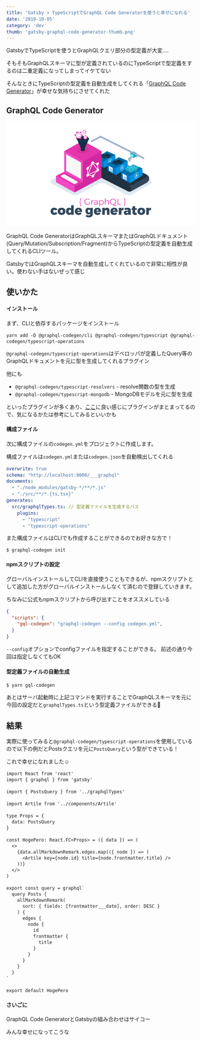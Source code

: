 ```yaml
---
title: 'Gatsby × TypeScriptでGraphQL Code Generatorを使うと幸せになれる'
date: '2019-10-05'
category: 'dev'
thumb: 'gatsby-graphql-code-generator-thumb.png'
---
```



GatsbyでTypeScriptを使うとGraphQLクエリ部分の型定義が大変....

そもそもGraphQLスキーマに型が定義されているのにTypeScriptで型定義をするのは二重定義になってしまってイケてない

そんなときにTypeScriptの型定義を自動生成をしてくれる「[GraphQL Code Generator](https://graphql-code-generator.com/)」が幸せな気持ちにさせてくれた

## GraphQL Code Generator
![GraphQL Code Generator](gql-gen.png)

GraphQL Code GeneratorはGraphQLスキーマまたはGraphQLドキュメント(Query/Mutation/Subscription/Fragment)からTypeScriptの型定義を自動生成してくれるCLIツール。

GatsbyではGraphQLスキーマを自動生成してくれているので非常に相性が良い。使わない手はないぜって感じ


## 使いかた

#### インストール
まず、CLIと依存するパッケージをインストール
```bash:title=bash
yarn add -D @graphql-codegen/cli @graphql-codegen/typescript @graphql-codegen/typescript-operations
```

`@graphql-codegen/typescript-operations`はデベロッパが定義したQuery等のGraphQLドキュメントを元に型を生成してくれるプラグイン

他にも
- `@graphql-codegen/typescript-resolvers` - resolve関数の型を生成
- `@graphql-codegen/typescript-mongodb` - MongoDBモデルを元に型を生成

といったプラグインが多くあり、[ここ](https://graphql-code-generator.com/docs/plugins/)に良い感じにプラグインがまとまってるので、気になるかたは参考にしてみるといいかも

#### 構成ファイル
次に構成ファイルの`codegen.yml`をプロジェクトに作成します。

構成ファイルは`codegen.yml`または`codegen.json`を自動検出してくれる

```yml:title=codegen.yml
overwrite: true
schema: "http://localhost:8000/___graphql"
documents:
  - "./node_modules/gatsby-*/**/*.js"
  - "./src/**/*.{ts,tsx}"
generates:
  src/graphqlTypes.ts: // 型定義ファイルを生成するパス
    plugins:
      - "typescript"
      - "typescript-operations"

```

また構成ファイルはCLIでも作成することができるのでお好きな方で！
```bash:title=bash
$ graphql-codegen init
```

#### npmスクリプトの設定
グローバルインストールしてCLIを直接使うこともできるが、npmスクリプトとして追加した方がグローバルインストールしなくて済むので登録していきます。

ちなみに公式もnpmスクリプトから呼び出すことをオススメしている

```json:title=package.json
{
  "scripts": {
    "gql-codegen": "graphql-codegen --config codegen.yml",
  }
}
```

`--config`オプションでconfigファイルを指定することができる。
前述の通り今回は指定しなくてもOK

#### 型定義ファイルの自動生成
 ```bash:title=bash
 $ yarn gql-codegen
 ```

あとはサーバ起動時に上記コマンドを実行することでGraphQLスキーマを元に今回の設定だと`graphqlTypes.ts`という型定義ファイルができる🎉

## 結果
実際に使ってみると`@graphql-codegen/typescript-operations`を使用しているので以下の例だとPostsクエリを元に`PostsQuery`という型ができている！

これで幸せになれました☺️

```tsx:title=HogePero.tsx
import React from 'react'
import { graphql } from 'gatsby'

import { PostsQuery } from '../graphqlTypes'

import Artile from '../components/Artile'

type Props = {
  data: PostsQuery
}

const HogePero: React.FC<Props> = ({ data }) => (
  <>
    {data.allMarkdownRemark.edges.map(({ node }) => (
      <Artile key={node.id} title={node.frontmatter.title} />
    ))}
  </>
)

export const query = graphql`
  query Posts {
    allMarkdownRemark(
      sort: { fields: [frontmatter___date], order: DESC }
    ) {
      edges {
        node {
          id
          frontmatter {
            title
          }
        }
      }
    }
  }
`

export default HogePero
```


#### さいごに
GraphQL Code GeneratorとGatsbyの組み合わせはサイコー

みんな幸せになってこうな
